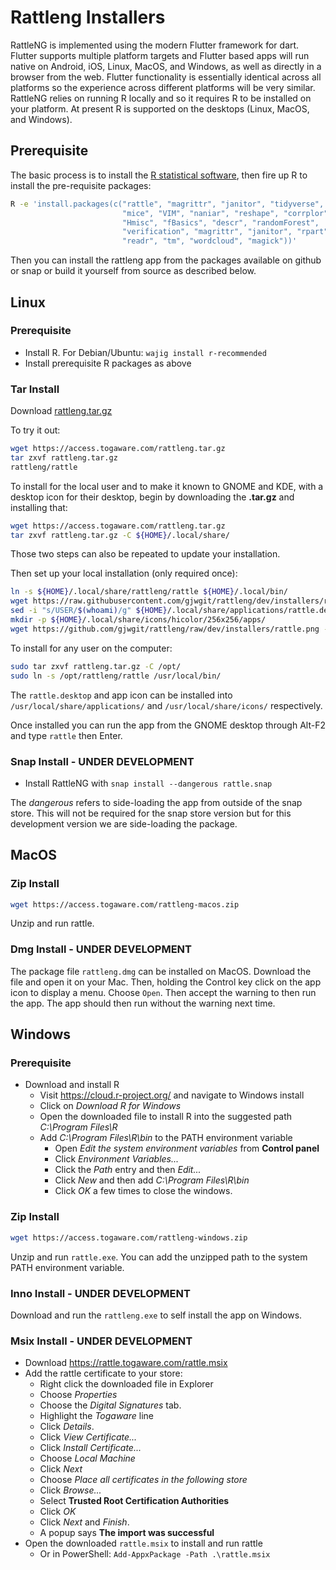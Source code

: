 # Rattleng Installers

RattleNG is implemented using the modern Flutter framework for
dart. Flutter supports multiple platform targets and Flutter based
apps will run native on Android, iOS, Linux, MacOS, and Windows, as
well as directly in a browser from the web. Flutter functionality is
essentially identical across all platforms so the experience across
different platforms will be very similar. RattleNG relies on running R
locally and so it requires R to be installed on your platform. At
present R is supported on the desktops (Linux, MacOS, and Windows).

## Prerequisite

The basic process is to install the [R statistical
software](https://cloud.r-project.org/), then fire up R to install the
pre-requisite packages:

```bash
R -e 'install.packages(c("rattle", "magrittr", "janitor", "tidyverse",
                         "mice", "VIM", "naniar", "reshape", "corrplor",
                         "Hmisc", "fBasics", "descr", "randomForest",
                         "verification", "magrittr", "janitor", "rpart",
                         "readr", "tm", "wordcloud", "magick"))'
```

Then you can install the rattleng app from the packages available on
github or snap or build it yourself from source as described below.


## Linux

### Prerequisite

+ Install R. For Debian/Ubuntu: `wajig install r-recommended`
+ Install prerequisite R packages as above

### Tar Install

Download [rattleng.tar.gz](https://access.togaware.com/rattleng.tar.gz)

To try it out:

```bash
wget https://access.togaware.com/rattleng.tar.gz
tar zxvf rattleng.tar.gz
rattleng/rattle
```

To install for the local user and to make it known to GNOME and KDE,
with a desktop icon for their desktop, begin by downloading the **.tar.gz** and
installing that:

```bash
wget https://access.togaware.com/rattleng.tar.gz
tar zxvf rattleng.tar.gz -C ${HOME}/.local/share/
```

Those two steps can also be repeated to update your installation.

Then set up your local installation (only required once):

```bash
ln -s ${HOME}/.local/share/rattleng/rattle ${HOME}/.local/bin/
wget https://raw.githubusercontent.com/gjwgit/rattleng/dev/installers/rattle.desktop -O ${HOME}/.local/share/applications/rattle.desktop
sed -i "s/USER/$(whoami)/g" ${HOME}/.local/share/applications/rattle.desktop
mkdir -p ${HOME}/.local/share/icons/hicolor/256x256/apps/
wget https://github.com/gjwgit/rattleng/raw/dev/installers/rattle.png -O ${HOME}/.local/share/icons/hicolor/256x256/apps/rattle.png
```

To install for any user on the computer:

```bash
sudo tar zxvf rattleng.tar.gz -C /opt/
sudo ln -s /opt/rattleng/rattle /usr/local/bin/
``` 

The `rattle.desktop` and app icon can be installed into
`/usr/local/share/applications/` and `/usr/local/share/icons/`
respectively.

Once installed you can run the app from the GNOME desktop through
Alt-F2 and type `rattle` then Enter.

### Snap Install - UNDER DEVELOPMENT

+ Install RattleNG with `snap install --dangerous rattle.snap`

The *dangerous* refers to side-loading the app from outside of the
snap store. This will not be required for the snap store version but
for this development version we are side-loading the package.

## MacOS

### Zip Install

```bash
wget https://access.togaware.com/rattleng-macos.zip
```

Unzip and run rattle.

### Dmg Install - UNDER DEVELOPMENT

The package file `rattleng.dmg` can be installed on MacOS. Download
the file and open it on your Mac. Then, holding the Control key click
on the app icon to display a menu. Choose `Open`. Then accept the
warning to then run the app. The app should then run without the
warning next time.

## Windows

### Prerequisite

+ Download and install R
  + Visit https://cloud.r-project.org/ and navigate to Windows install
  + Click on *Download R for Windows*
  + Open the downloaded file to install R into the suggested path
    *C:\Program Files\R*
  + Add *C:\Program Files\R\bin* to the PATH environment variable
    + Open *Edit the system environment variables* from **Control panel**
	+ Click *Environment Variables...*
	+ Click the *Path* entry and then *Edit...*
    + Click *New* and then add *C:\Program Files\R\bin*
    + Click *OK* a few times to close the windows.

### Zip Install

```bash
wget https://access.togaware.com/rattleng-windows.zip
```

Unzip and run `rattle.exe`. You can add the unzipped path to the
system PATH environment variable.

### Inno Install - UNDER DEVELOPMENT 

Download and run the `rattleng.exe` to self install the app on
Windows.

### Msix Install - UNDER DEVELOPMENT

+ Download https://rattle.togaware.com/rattle.msix
+ Add the rattle certificate to your store:
  + Right click the downloaded file in Explorer
  + Choose *Properties*
  + Choose the *Digital Signatures* tab. 
  + Highlight the *Togaware* line
  + Click *Details*. 
  + Click *View Certificate...* 
  + Click *Install Certificate...*
  + Choose *Local Machine*
  + Click *Next*
  + Choose *Place all certificates in the following store*
  + Click *Browse...*
  + Select **Trusted Root Certification Authorities**
  + Click *OK*
  + Click *Next* and *Finish*.
  + A popup says **The import was successful**
+ Open the downloaded `rattle.msix` to install and run rattle
  + Or in PowerShell: `Add-AppxPackage -Path .\rattle.msix`

